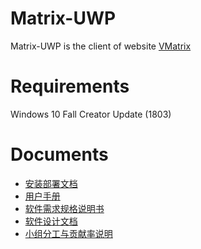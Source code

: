 # Matrix-UWP
Matrix-UWP is the client of website [VMatrix](https://vmatrix.org.cn)

# Requirements
Windows 10 Fall Creator Update (1803)

# Documents
* [安装部署文档](docs/安装部署说明.md)
* [用户手册](docs/用户手册.md)
* [软件需求规格说明书](docs/软件规格说明书)
* [软件设计文档](docs/软件设计文档)
* [小组分工与贡献率说明](docs/小组分工与贡献率说明)


